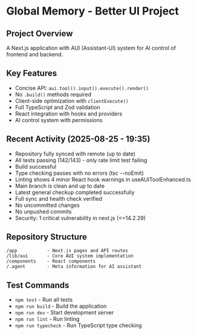 # Global Memory - Better UI Project

## Project Overview
A Next.js application with AUI (Assistant-UI) system for AI control of frontend and backend.

## Key Features
- Concise API: `aui.tool().input().execute().render()`
- No `.build()` methods required
- Client-side optimization with `clientExecute()`
- Full TypeScript and Zod validation
- React integration with hooks and providers
- AI control system with permissions

## Recent Activity (2025-08-25 - 19:35)
- Repository fully synced with remote (up to date)
- All tests passing (142/143) - only rate limit test failing
- Build successful
- Type checking passes with no errors (tsc --noEmit)
- Linting shows 4 minor React hook warnings in useAUIToolEnhanced.ts
- Main branch is clean and up to date
- Latest general checkup completed successfully
- Full sync and health check verified
- No uncommitted changes
- No unpushed commits
- Security: 1 critical vulnerability in next.js (<=14.2.29)

## Repository Structure
```
/app           - Next.js pages and API routes
/lib/aui       - Core AUI system implementation
/components    - React components
/.agent        - Meta information for AI assistant
```

## Test Commands
- `npm test` - Run all tests
- `npm run build` - Build the application
- `npm run dev` - Start development server
- `npm run lint` - Run linting
- `npm run typecheck` - Run TypeScript type checking